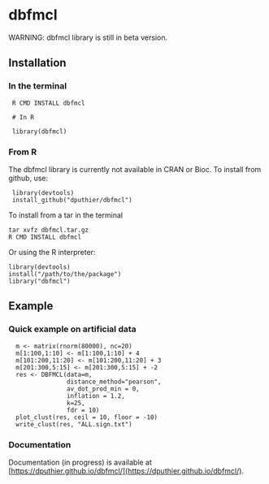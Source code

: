 # dbfmcl

WARNING: dbfmcl library is still in beta version. 

## Installation

### In the terminal

     R CMD INSTALL dbfmcl
     
     # In R
     
     library(dbfmcl)
     
### From R

The dbfmcl library is currently not available in CRAN or Bioc. To install from github, use:

     library(devtools)
     install_github("dputhier/dbfmcl")

To install from a tar in the terminal

    tar xvfz dbfmcl.tar.gz
    R CMD INSTALL dbfmcl
    
Or using the R interpreter:

    library(devtools)
    install("/path/to/the/package")
    library("dbfmcl")

## Example

### Quick example on artificial data

      m <- matrix(rnorm(80000), nc=20)
      m[1:100,1:10] <- m[1:100,1:10] + 4
      m[101:200,11:20] <- m[101:200,11:20] + 3
      m[201:300,5:15] <- m[201:300,5:15] + -2
      res <- DBFMCL(data=m,
                    distance_method="pearson",
                    av_dot_prod_min = 0,
                    inflation = 1.2,
                    k=25,
                    fdr = 10)
      plot_clust(res, ceil = 10, floor = -10)
      write_clust(res, "ALL.sign.txt")
    
### Documentation

Documentation (in progress) is available at [https://dputhier.github.io/dbfmcl/](https://dputhier.github.io/dbfmcl/).